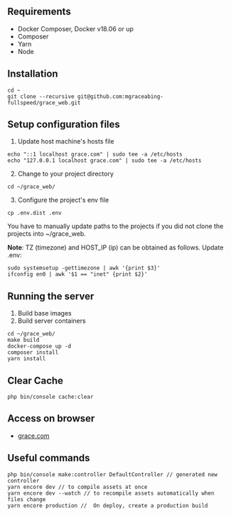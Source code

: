 ## Requirements
- Docker Composer, Docker v18.06 or up
- Composer
- Yarn
- Node

## Installation

```
cd ~
git clone --recursive git@github.com:mgraceabing-fullspeed/grace_web.git
```

## Setup configuration files

1) Update host machine's hosts file

```
echo "::1 localhost grace.com" | sudo tee -a /etc/hosts
echo "127.0.0.1 localhost grace.com" | sudo tee -a /etc/hosts
```

2) Change to your project directory
```
cd ~/grace_web/
```

3) Configure the project's env file

```
cp .env.dist .env
```

You have to manually update paths to the projects if you did not clone the projects into ~/grace_web.


**Note**: TZ (timezone) and HOST_IP (ip) can be obtained as follows. Update .env:

```
sudo systemsetup -gettimezone | awk '{print $3}'
ifconfig en0 | awk '$1 == "inet" {print $2}'
```

## Running the server
1) Build base images
2) Build server containers

```
cd ~/grace_web/
make build
docker-compose up -d
composer install
yarn install
```

## Clear Cache
```
php bin/console cache:clear
```

## Access on browser
* [grace.com](http://grace.com:8882/)


## Useful commands
```
php bin/console make:controller DefaultController // generated new controller
yarn encore dev // to compile assets at once
yarn encore dev --watch // to recompile assets automatically when files change
yarn encore production //  On deploy, create a production build

```